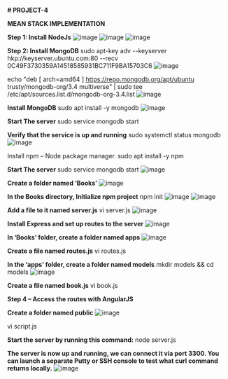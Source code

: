 **# PROJECT-4**

**MEAN STACK IMPLEMENTATION**

**Step 1: Install NodeJs**
![image](https://user-images.githubusercontent.com/113097621/208716551-4ad9135e-8669-4aaf-b436-963103884cda.png)
![image](https://user-images.githubusercontent.com/113097621/208716702-a26d469f-be6e-4de5-98ca-37e1850bc474.png)
![image](https://user-images.githubusercontent.com/113097621/208716825-b8745af7-63d1-4f6b-b882-e8b8d2a6a9d7.png)

**Step 2: Install MongoDB**
sudo apt-key adv --keyserver hkp://keyserver.ubuntu.com:80 --recv 0C49F3730359A14518585931BC711F9BA15703C6
![image](https://user-images.githubusercontent.com/113097621/208717362-7904fa46-3314-467c-b9b6-0612a9c198f7.png)

echo "deb [ arch=amd64 ] https://repo.mongodb.org/apt/ubuntu trusty/mongodb-org/3.4 multiverse" | sudo tee /etc/apt/sources.list.d/mongodb-org-3.4.list
![image](https://user-images.githubusercontent.com/113097621/208717500-615a5aca-9cf5-4710-993f-8eb350cfce12.png)

**Install MongoDB**
sudo apt install -y mongodb
![image](https://user-images.githubusercontent.com/113097621/208717868-6629b699-1bd5-48c5-819a-020277523a9b.png)


**Start The server**
sudo service mongodb start

**Verify that the service is up and running**
sudo systemctl status mongodb
![image](https://user-images.githubusercontent.com/113097621/208718434-54555a4b-7eb5-4099-8bf2-5c3cde18f1aa.png)


Install npm – Node package manager.
sudo apt install -y npm

**Start The server**
sudo service mongodb start
![image](https://user-images.githubusercontent.com/113097621/209156390-583994d3-772c-49dc-bbcc-b4799204a699.png)

**Create a folder named ‘Books’**
![image](https://user-images.githubusercontent.com/113097621/209156571-395e0f0a-5aed-4e5b-9d4f-095f6154714e.png)

**In the Books directory, Initialize npm project**
npm init
![image](https://user-images.githubusercontent.com/113097621/209157519-f6b3da95-527e-488d-803e-a08e72d81d5d.png)
![image](https://user-images.githubusercontent.com/113097621/209157816-91a3ef2d-c1e1-4e48-9b41-7ca152cf9e38.png)


**Add a file to it named server.js**
vi server.js
![image](https://user-images.githubusercontent.com/113097621/209158149-b2dafb70-bb6a-412a-bb7c-55e643a59cd7.png)


**Install Express and set up routes to the server**
![image](https://user-images.githubusercontent.com/113097621/209158436-9de53c35-70c4-499b-ad47-af29a732b8b0.png)

**In ‘Books’ folder, create a folder named apps**
![image](https://user-images.githubusercontent.com/113097621/209158708-7c654a2a-9939-410e-9289-a3e605acd50f.png)

**Create a file named routes.js**
vi routes.js


**In the ‘apps’ folder, create a folder named models**
mkdir models && cd models
![image](https://user-images.githubusercontent.com/113097621/209159383-0abba408-28fb-445a-867b-7ce9db94b167.png)

**Create a file named book.js**
vi book.js

**Step 4 – Access the routes with AngularJS**

**Create a folder named public**
![image](https://user-images.githubusercontent.com/113097621/209160011-94e8fe2b-ca48-4323-907d-c0978dd63def.png)

vi script.js


**Start the server by running this command:**
node server.js

**The server is now up and running, we can connect it via port 3300. You can launch a separate Putty or SSH console to test what curl command returns locally.**
![image](https://user-images.githubusercontent.com/113097621/209161048-ce2b721f-9e8f-40dd-8fff-09b8711a71cc.png)


